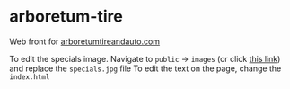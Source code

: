 # arboretum-tire
Web front for [arboretumtireandauto.com](arboretumtireandauto.com)

To edit the specials image. Navigate to `public` -> `images` (or click [this link](https://github.com/LukeSchlangen/arboretum-tire/tree/master/public/images)) and replace the `specials.jpg` file
To edit the text on the page, change the `index.html`
